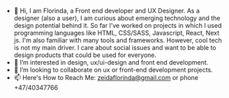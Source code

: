 - 👋 Hi, I am Florinda, a Front end developer and UX Designer.
      As a designer (also a user), I am curious about emerging technology and the design potential behind it. 
      So far I’ve worked on projects in which I used programming languages like HTML, CSS/SASS, Javascript, React, Next js.
      I'm also familiar with many tools and frameworks. 
      However, cool tech is not my main driver.
      I care about social issues and want to be able to design products that could be used for everyone.
- 👀 I’m interested in design, ux/ui-design and front end development.
- 💞️ I’m looking to collaborate on ux or front-end development projects.
- 📫 Here's How to Reach Me: zeidaflorinda@gmail.com or phone +47/40347766 

<!---
florinda-zeida/florinda-zeida is a ✨ special ✨ repository because its `README.md` (this file) appears on your GitHub profile.
You can click the Preview link to take a look at your changes.
--->
